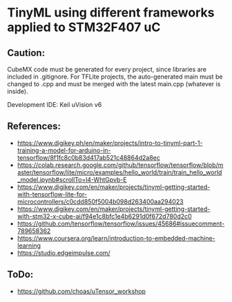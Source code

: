 # TinyML using different frameworks applied to STM32F407 uC

## Caution:
CubeMX code must be generated for every project, since libraries are included in .gitignore. For TFLite projects, the auto-generated main must be changed to .cpp and must be merged with the latest main.cpp (whatever is inside).

Development IDE: Keil uVision v6

## References:
- https://www.digikey.ph/en/maker/projects/intro-to-tinyml-part-1-training-a-model-for-arduino-in-tensorflow/8f1fc8c0b83d417ab521c48864d2a8ec
- https://colab.research.google.com/github/tensorflow/tensorflow/blob/master/tensorflow/lite/micro/examples/hello_world/train/train_hello_world_model.ipynb#scrollTo=l4-WhtGpvb-E
- https://www.digikey.com/en/maker/projects/tinyml-getting-started-with-tensorflow-lite-for-microcontrollers/c0cdd850f5004b098d263400aa294023
- https://www.digikey.com/en/maker/projects/tinyml-getting-started-with-stm32-x-cube-ai/f94e1c8bfc1e4b6291d0f672d780d2c0
- https://github.com/tensorflow/tensorflow/issues/45686#issuecomment-789658362
- https://www.coursera.org/learn/introduction-to-embedded-machine-learning
- https://studio.edgeimpulse.com/

## ToDo:
- https://github.com/choas/uTensor_workshop
